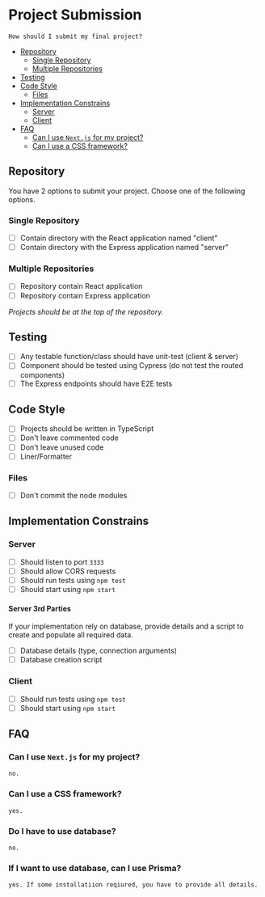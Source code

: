 # Project Submission

    How should I submit my final project?

* [Repository](#repository)
    * [Single Repository](#single-repository)
    * [Multiple Repositories](#multiple-repositories)
* [Testing](#testing)
* [Code Style](#code-style)
    * [Files](#files)
* [Implementation Constrains](#implementation-constrains)
    * [Server](#server)
    * [Client](#client)
* [FAQ](#faq)
    * [Can I use `Next.js` for my project?](#can-i-use-nextjs-for-my-project)
    * [Can I use a CSS framework?](#can-i-use-a-css-framework)

## Repository

You have 2 options to submit your project. Choose one of the following options.

### Single Repository

* [ ] Contain directory with the React application named "client"
* [ ] Contain directory with the Express application named "server"

### Multiple Repositories

* [ ] Repository contain React application
* [ ] Repository contain Express application

_Projects should be at the top of the repository._

## Testing

* [ ] Any testable function/class should have unit-test (client & server)
* [ ] Component should be tested using Cypress (do not test the routed components)
* [ ] The Express endpoints should have E2E tests

## Code Style

* [ ] Projects should be written in TypeScript
* [ ] Don't leave commented code
* [ ] Don't leave unused code
* [ ] Liner/Formatter

### Files

* [ ] Don't commit the node modules

## Implementation Constrains

### Server

* [ ] Should listen to port `3333`
* [ ] Should allow CORS requests
* [ ] Should run tests using `npm test`
* [ ] Should start using `npm start`

#### Server 3rd Parties

If your implementation rely on database, provide details and a script to create and populate all required data.

* [ ] Database details (type, connection arguments)
* [ ] Database creation script

### Client

* [ ] Should run tests using `npm test`
* [ ] Should start using `npm start`

<!--tests, structure, definition for auto-testing-->

## FAQ

### Can I use `Next.js` for my project?

    no.

### Can I use a CSS framework?

    yes.

### Do I have to use database?

    no.

### If I want to use database, can I use Prisma?

    yes. If some installatiion reqiured, you have to provide all details.
